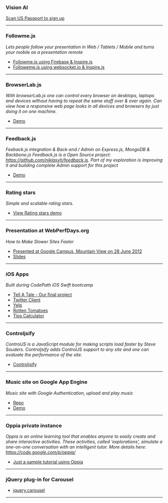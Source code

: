 ### Vision AI
[Scan US Passport to sign up](https://youtu.be/3B_rrLQrels)

***

### Followme.js
_Lets people follow your presentation in Web / Tablets / Mobile and turns your mobile as a presentation remote_
* [Followme.js using Firebase & Inspire.js](http://snekkalapudi.github.io/followmejs-firebase/)
* [Followeme.js using websocket.io & Inspire.js](https://github.com/snekkalapudi/followme.js)

***

### BrowserLab.js
_With browserLab.js one can control every browser on desktops, laptops and devices without having to repeat the same stuff over & over again. Can view how a responsive web page looks in all devices and browsers by just doing it on one machine._
* [Demo](https://www.youtube.com/watch?v=BRLVBKLoBpw)

***

### Feedback.js  
_Feeback.js integration & Back-end / Admin on Express.js, MongoDB & Backbone.js_
_Feedback.js is a Open Source project: https://github.com/niklasvh/feedback.js. Part of my exploration is improving it and building complete Admin support for this project_
* [Demo](https://www.youtube.com/watch?v=o8CnEoBt9gk)

***

### Rating stars 
_Simple and scalable rating stars._
* [View Rating stars demo](http://snekkalapudi.github.io/rating-stars/ratingstar.html)

***

### Presentation at WebPerfDays.org
_How to Make Slower Sites Faster_
* [Presented at Google Campus, Mountain View on 28 June 2012](http://www.webperfdays.org/events/2012-mountainview/schedule.html)
* [Slides](http://snekkalapudi.github.io/webperf-slides/)

***

### iOS Apps
_Built during CodePath iOS Swift bootcamp_
* [Tell A Tale - Our final project](https://www.youtube.com/watch?v=lH_SxL3aX8s)
* [Twitter Client](https://github.com/snekkalapudi/IOS-TwitterClient)
* [Yelp](https://github.com/snekkalapudi/yelp-IOS)
* [Rotten Tomatoes](https://github.com/snekkalapudi/RottenTomatoes)
* [Tips Calculator](https://github.com/snekkalapudi/TipsCalculator)

***

### Controljsify
_ControlJS is a JavaScript module for making scripts load faster by Steve Souders. Controljsify adds ControlJS support to any site and one can evaluate the performance of the site._
* [Controljsify](http://snekkalapudi.github.io/controljsify/)

***

### Music site on Google App Engine
_Music site with Google Authentication, upload and play music_
* [Repo](https://github.com/snekkalapudi/music-site-googleappengine)
* [Demo](http://music-worlds.appspot.com/)

***

### Oppia private instance
_Oppia is an online learning tool that enables anyone to easily create and share interactive activities. These activities, called 'explorations', simulate a one-on-one conversation with an intelligent tutor. More details here: https://code.google.com/p/oppia/_
* [Just a sample tutorial using Oppia](https://oppia-demo.appspot.com/contribute)

***

### jQuery plug-in for Carousel
* [jquery.carousel](https://github.com/snekkalapudi/jquery.carousel.js)

***

